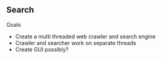 Search
------
Goals
* Create a multi threaded web crawler and search engine
 * Crawler and searcher work on separate threads
* Create GUI possibly?
